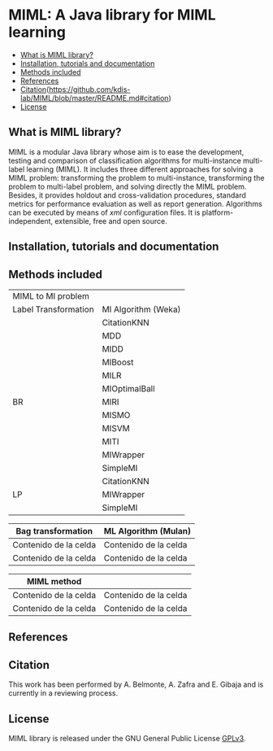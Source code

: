 # MIML: A Java library for MIML learning
* [What is MIML library?](https://github.com/kdis-lab/MIML/blob/master/README.md#what-is-miml-library)
* [Installation, tutorials and documentation](https://github.com/kdis-lab/MIML/blob/master/README.md#installation-tutorials-and-documentation)
* [Methods included](https://github.com/kdis-lab/MIML/blob/master/README.md#methods-included)
* [References](https://github.com/kdis-lab/MIML/blob/master/README.md#references)
* [Citation](https://github.com/kdis-lab/MIML/blob/master/README.md#external-software)(https://github.com/kdis-lab/MIML/blob/master/README.md#citation)
* [License](https://github.com/kdis-lab/MIML/blob/master/README.md#license)

## What is MIML library?
MIML is a modular Java library whose aim is to ease the development, testing and comparison of classification algorithms for multi-instance multi-label learning (MIML). It includes three different approaches for solving a MIML problem: transforming the problem to multi-instance, transforming the problem to multi-label problem, and solving directly the MIML problem. Besides, it provides holdout and cross-validation procedures, standard metrics for performance evaluation as well as report generation. Algorithms can be executed by means of *xml* configuration files. It is platform-independent, extensible, free and open source.

## Installation, tutorials and documentation

## Methods included

<table>
<tbody>
  <tr>
    <td colspan="2">MIML to MI problem</td>
  </tr>
  <tr>
    <td>Label Transformation</td>
    <td>MI Algorithm (Weka)</td>
  </tr>
  <tr>
    <td></td>
    <td>CitationKNN</td>
  </tr>
  <tr>
    <td></td>
    <td>MDD</td>
  </tr>
  <tr>
    <td></td>
    <td>MIDD</td>
  </tr>
  <tr>
    <td></td>
    <td>MIBoost</td>
  </tr>
  <tr>
    <td></td>
    <td>MILR</td>
  </tr>
  <tr>
    <td></td>
    <td>MIOptimalBall</td>
  </tr>
  <tr>
    <td>BR</td>
    <td>MIRI</td>
  </tr>
  <tr>
    <td></td>
    <td>MISMO</td>
  </tr>
  <tr>
    <td></td>
    <td>MISVM</td>
  </tr>
  <tr>
    <td></td>
    <td>MITI</td>
  </tr>
  <tr>
    <td></td>
    <td>MIWrapper</td>
  </tr>
  <tr>
    <td></td>
    <td>SimpleMI</td>
  </tr>
  <tr>
    <td></td>
    <td>CitationKNN</td>
  </tr>
  <tr>
    <td>LP</td>
    <td>MIWrapper</td>
  </tr>
  <tr>
    <td></td>
    <td>SimpleMI</td>
  </tr>
</tbody>
</table>


| Bag transformation | ML Algorithm (Mulan) |
| ------------- | ------------- |
| Contenido de la celda  | Contenido de la celda  |
| Contenido de la celda  | Contenido de la celda  |


| MIML method |  |
| ------------- | ------------- |
| Contenido de la celda  | Contenido de la celda  |
| Contenido de la celda  | Contenido de la celda  |


## References

## Citation
This work has been performed by A. Belmonte, A. Zafra and E. Gibaja and is currently in a reviewing process.

## License
MIML library is released under the GNU General Public License [GPLv3](https://www.gnu.org/licenses/gpl-3.0.html).
